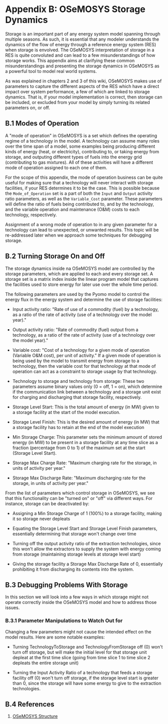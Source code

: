 # Appendix B: OSeMOSYS Storage Dynamics

Storage is an important part of any energy system model spanning through multiple seasons. As such, it is essential that any modeler understands the dynamics of the flow of energy through a reference energy system (RES) when storage is envolved. The OSeMOSYS interpretation of storage in a RES is quite convoluted and can lead to a few misunderstandings of how storage works. This appendix aims at clarifying these common misunderstandings and presenting the storage dynamics in OSeMOSYS as a powerful tool to model real world systems.  

As was explained in chapters 2 and 3 of this wiki, OSeMOSYS makes use of parameters to capture the different aspects of the RES which have a direct impact over system performance, a few of which are linked to storage dynamics. That is, if your model implementation is correct, then storage can be included, or excluded from your model by simply turning its related parameters on, or off.

## B.1 Modes of Operation

A "mode of operation" in OSeMOSYS is a set which defines the operating regime of a technology in the model. A technology can assume many roles over the time span of a model, some examples being producing different kinds of energy (heat, or electricity), contributing to, or taking energy from storage, and outputing different types of fuels into the energy grid (contributing to gas mixtures). All of these activities will have a different mode of operation assigned to each one of them.

For the scope of this appendix, the mode of operation business can be quite useful for making sure that a technology will never interact with storage facilities, if your RES determines it to be the case. This is possible because the `Mode_of_Operation` set is a part of both the `Input` and `Output` activity ratio parameters, as well as the `Variable_Cost` parameter. These parameters will define the ratio of fuels being contributed to, and by the technology, and the variable operation and maintenance (O&M) costs to each technology, respectively.

Assignment of a wrong mode of operation to in any given parameter for a technology can lead to unexpected, or unwanted results. This topic will be re-addressed later when we approach some techniques for debugging storage.

## B.2 Turning Storage On and Off

The storage dynamics inside na OSeMOSYS model are controlled by the storage parameters, which are applied to each and every storage set. A storage set is a matrix index inside the linear program model that captures the facilities used to store energy for later use over the whole time period.

The following parameters are used by the Pyomo model to control the energy flux in the energy system and determine the use of storage facilities:

* Input activity ratio: "Rate of use of a commodity (fuel) by a technology, as a ratio of the rate of activity (use of a technology over the model year)." 
 
* Output activity ratio: "Rate of commodity (fuel) output from a technology, as a ratio of the rate of activity (use of a technology over the model year)."

* Variable cost: "Cost of a technology for a given mode of operation (Variable O&M cost), per unit of activity." If a given mode of operation is being used by the model to transmit energy from storage to a technology, then the variable cost for that technology at that mode of operation can act as a constraint to storage usage by that technology.

* Technology to storage and technology from storage: These two parameters assume binary values only (0 = off, 1 = on), which determine if the communication link between a technology and a storage unit exist for charging and discharging that storage facility, respectively.

* Storage Level Start: This is the total amount of energy (in MW) given to a storage facility at the start of the model execution.

* Storage Level Finish: This is the desired amount of energy (in MW) that a storage facility has to retain at the end of the model execution

* Min Storage Charge: This parameter sets the minimum amount of stored energy (in MW) to be present in a storage facility at any time slice as a fraction (percentage from 0 to 1) of the maximum set at the start (Storage Level Start).

* Storage Max Charge Rate: "Maximum charging rate for the storage, in units of activity per year."

* Storage Max Discharge Rate: "Maximum discharging rate for the storage, in units of activity per year."
	
	
From the list of parameters which control storage in OSeMOSYS, we see that this functionality can be "turned on" or "off" via different ways. For instance, storage can be deactivated by:

* Assigning a Min Storage Charge  of 1 (100%) to a storage facility, making it so storage never depleats
  
* Equating the Storage Level Start and Storage Level Finish parameters, essentially determining that storage won't change over time

* Turning off the output activity ratio of the extraction technologies, since this won't allow the extractors to supply the system with energy coming from storage (maintaining storage levels at storage level start)

* Giving the storage facility a Storage Max Discharge Rate of 0, essentially prohibiting it from discharging its contents into the system.

## B.3 Debugging Problems With Storage

In this section we will look into a few ways in which storage might not operate correctly inside the OSeMOSYS model and how to address those issues.
### B.3.1 Parameter Manipulations to Watch Out for

Changing a few parameters might not cause the intended effect on the model results. Here are some notable examples:

* Turning TechnologyToStorage and TechnologyFromStorage off (0) won't turn off storage, but will make the initial level for that storage unit depleat at the first time slice (going from time slice 1 to time slice 2 depleats the entire storage unit)

* Turning the Input Activity Ratio of a technology that feeds a storage facility off (0) won't turn off storage, if the storage level start is greater than 0, since the storage will have some energy to give to the extraction technologies.


## B.4 References

1. [OSeMOSYS Structure](https://osemosys.readthedocs.io/en/latest/manual/Structure%20of%20OSeMOSYS.html)